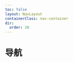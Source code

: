 ```yaml
---
toc: false
layout: NavLayout
containerClass: nav-container
dir:
  order: 10
---
```


# 导航

<Catalog />
